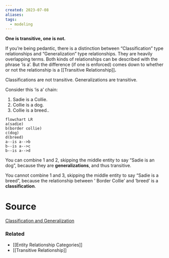 ```yaml
---
created: 2023-07-08
aliases: 
tags:
  - modeling
---
```

**One is transitive, one is not.**

If you’re being pedantic, there is a distinction between “Classification” type relationships and “Generalization” type relationships. They are heavily overlapping terms. Both kinds of relationships can be described with the phrase ‘is a’. But the difference (if one is enforced) comes down to whether or not the relationship is a [[Transitive Relationship]]**.**

Classifications are not transitive. 
Generalizations are transitive.

Consider this ‘is a’ chain:

1. Sadie is a Collie. 
2. Collie is a dog. 
3. Collie is a breed..

```mermaid
flowchart LR
a(sadie)
b(border collie)
c(dog)
d(breed)
a--is a-->b
b--is a-->c
b--is a-->d
```

You can combine 1 and 2, skipping the middle entity to say “Sadie is an dog”, because they are **generalizations**, and thus transitive.

You cannot combine 1 and 3, skipping the middle entity to say “Sadie is a breed”, because the relationship between ' Border Collie’ and ‘breed’ is a **classification**.

# Source

[Classification and Generalization](https://etutorials.org/Programming/UML/Chapter+6.+Class+Diagrams+Advanced+Concepts/Classification+and+Generalization/)

### Related
- [[Entity Relationship Categories]] 
- [[Transitive Relationship]]